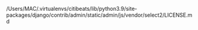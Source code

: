 /Users/MAC/.virtualenvs/citibeats/lib/python3.9/site-packages/django/contrib/admin/static/admin/js/vendor/select2/LICENSE.md